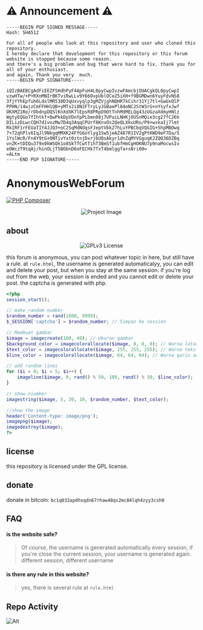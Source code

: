 # ⚠️ Announcement ⚠️
```
-----BEGIN PGP SIGNED MESSAGE-----
Hash: SHA512

For all of people who look at this repository and user who cloned this repository.
I hereby declare that development for this repository or this forum website is stopped because some reason.
and there's a big problem and bug that were hard to fix. thank you for all of your enthusiast.
and again, Thank you very  much.
-----BEGIN PGP SIGNATURE-----

iQIzBAEBCgAdFiEEZFSHdhPyF4ApFuH4L0pyCwpIvzwFAmcbjOUACgkQL0pyCwpI
vzwHTw/+P+RXnMNIrBKTviRwLLv9Y66OvpUblOCeZ5iXH+f9BGMDwn6YuyFdvNS8
3fjYYhEpfuh6LdxlMR530D3qUxvyqlp3gMZVjghNQHR7kCihr31Yj7tl+GwUxQlP
PPHN/14wjzCmFFHH1QB+yMTs2i8N2FTryLyJGBaePl84oNC2StW3rG+nYsyfxJwf
OKXMZ1Re/rDbdnpDQSlKnXdXK7lEpsR8PRpD9OtTnhMdMELQg43zUGzaXdmyHNlz
WgtyEQGo7fIhtkf+8wPkkDpVDnYpPLbmn08j7UPaiLNHKjOUSnMQie3cg27fC26h
DILizDLwcCQH7d1vozMw7D4q3AqqCPUrf8KnvOs2QeQLXkuURo/P9+wxkaIj7lmt
RkIRF1rFEUaTIY4JJQ3+oC2SqMdNdqsFJeptVbkZ7hLuYPBCbqVQGIG+5hpMBOwq
7+72qhPlv6IqJl9NkgqMMXK24FfG6oYlyg1Sw5jeAZ487R1IV2gPtKWD9eF7Da/5
1YslWcR/Fn4Y9tG+ONTivYxt0ztnjDxrjbUQsAkyr1dnZqMYVGguqKJZQQ36DZBq
vnZK+tDIQu379x0kWSQk1o8SkTfCwtTihT3BmSf1ubfHmCgHOKNU7p9naMocwsIv
eOWczT9tqAj/hinOLjT5BObnD6oFECHk7TxT4bmlggfa+sNri00=
=ALtm
-----END PGP SIGNATURE-----

```

# AnonymousWebForum
[![PHP Composer](https://github.com/fauzymadani/AnonymousWebForum/actions/workflows/php.yml/badge.svg)](https://github.com/fauzymadani/AnonymousWebForum/actions/workflows/php.yml)
<p align="center">
<img align="center" src="https://github.com/user-attachments/assets/0c6e5db0-9b28-41f0-9547-d648b70ec3be" alt="Project Image" />
</p>

## about
<div align="center">
<img align="center" src="https://img.shields.io/badge/License-GPLv3-blue.svg" alt="GPLv3 License" />
</div>

this forum is anonymous, you can post whatever topic in here, but still have a rule. at `rule.html`, the username is generated automaticalyy, you can edit and delete your post, but when you stay at the same session. if you're log out from the web, your session is ended and you cannot edit or delete your post. the captcha is generated with php.
```php
<?php
session_start();

// make random number
$random_number = rand(1000, 9999);
$_SESSION['captcha'] = $random_number; // Simpan ke session

// Membuat gambar
$image = imagecreate(100, 40); // Ukuran gambar
$background_color = imagecolorallocate($image, 0, 0, 0); // Warna latar belakang (hitam)
$text_color = imagecolorallocate($image, 255, 255, 255); // Warna teks (putih)
$line_color = imagecolorallocate($image, 64, 64, 64); // Warna garis acak

// add random lines
for ($i = 0; $i < 5; $i++) {
    imageline($image, 0, rand() % 50, 100, rand() % 50, $line_color);
}

// show niumber
imagestring($image, 5, 30, 10, $random_number, $text_color);

//show the image
header('Content-type: image/png');
imagepng($image);
imagedestroy($image);
?>

```

## license
this repository is licensed under the GPL license. 

## donate
donate in bitcoin: `bc1q032apdhxqdn67rhaw48qs2mc84lqh4zyy3csh8`

## FAQ

#### is the website safe?

> Of course, the username is generated automatically every session, if you're close the current session, your username is generated again. different session, different username

#### is there any rule in this website?

> yes, there is several rule at `rule.html`


## Repo Activity

![Alt](https://repobeats.axiom.co/api/embed/1540d66aa3a3a326d80c92e7ebce71147da61913.svg "Repobeats analytics image")

